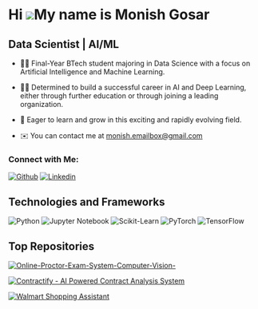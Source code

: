 Hi ![](https://user-images.githubusercontent.com/18350557/176309783-0785949b-9127-417c-8b55-ab5a4333674e.gif)My name is Monish Gosar
====================================================================================================================================

Data Scientist | AI/ML 
----------------------------------

* 🧑‍🎓 Final-Year BTech student majoring in Data Science with a focus on Artificial Intelligence and Machine Learning.

* 🧑‍💻  Determined to build a successful career in AI and Deep Learning, either through further education or through joining a leading organization.

* 🔎 Eager to learn and grow in this exciting and rapidly evolving field.

* ✉️  You can contact me at [monish.emailbox@gmail.com](mailto:monish.emailbox@gmail.com)

### Connect with Me:
[![Github](https://img.shields.io/badge/-Github-000?style=flat&logo=Github&logoColor=white)](https://github.com/MonishGosar)
[![Linkedin](https://img.shields.io/badge/-LinkedIn-blue?style=flat&logo=Linkedin&logoColor=white)](https://www.linkedin.com/in/monish-gosar/)


## Technologies and Frameworks

![Python](https://img.shields.io/badge/-Python-3776AB?style=flat-square&logo=python&logoColor=white)
![Jupyter Notebook](https://img.shields.io/badge/-Jupyter_Notebook-F37626?style=flat-square&logo=jupyter&logoColor=white)
![Scikit-Learn](https://img.shields.io/badge/-Scikit_Learn-F7931E?style=flat-square&logo=scikit-learn&logoColor=white)
![PyTorch](https://img.shields.io/badge/-PyTorch-EE4C2C?style=flat-square&logo=pytorch&logoColor=white)
![TensorFlow](https://img.shields.io/badge/-TensorFlow-FF6F00?style=flat-square&logo=tensorflow&logoColor=white)

## Top Repositories

[![Online-Proctor-Exam-System-Computer-Vision-](https://github-readme-stats.vercel.app/api/pin/?username=MonishGosar&repo=Online-Proctor-Exam-System-Computer-Vision-)](https://github.com/MonishGosar/Online-Proctor-Exam-System-Computer-Vision-)

[![Contractify - AI Powered Contract Analysis System](https://github-readme-stats.vercel.app/api/pin/?username=MonishGosar&repo=Contractify-AI-Powered-Contract-Analysis-System-)](https://github.com/MonishGosar/Contractify-AI-Powered-Contract-Analysis-System-)

[![Walmart Shopping Assistant](https://github-readme-stats.vercel.app/api/pin/?username=MonishGosar&repo=Walmart-Shopping-Assistant)](https://github.com/MonishGosar/Walmart-Shopping-Assistant)

<div width="100%" align="center"></div><br /><br /><br /><br /><br /><br /><br />

